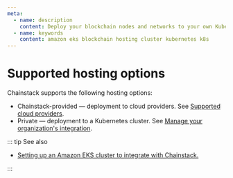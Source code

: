 ```yaml
---
meta:
  - name: description
    content: Deploy your blockchain nodes and networks to your own Kubernetes cluster.
  - name: keywords
    content: amazon eks blockchain hosting cluster kubernetes k8s
---
```


# Supported hosting options

Chainstack supports the following hosting options:

* Chainstack-provided — deployment to cloud providers. See [Supported cloud providers](/platform/supported-cloud-hosting-providers).
* Private — deployment to a Kubernetes cluster. See [Manage your organization's integration](/platform/manage-your-organization-integration).

::: tip See also

* <a href="https://support.chainstack.com/hc/en-us/articles/900004174426" target="_blank">Setting up an Amazon EKS cluster to integrate with Chainstack.</a>

:::
